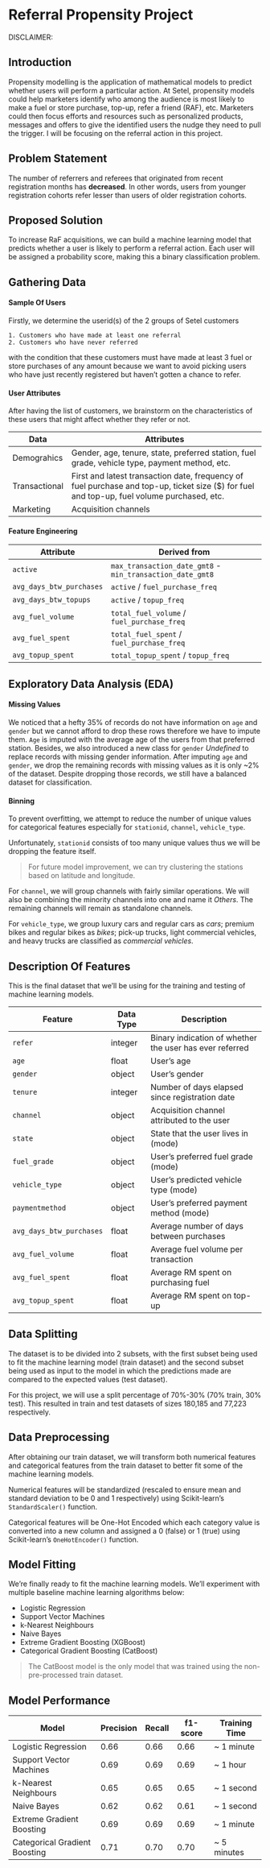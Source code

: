 
# Referral Propensity Project

DISCLAIMER:

## Introduction

Propensity modelling is the application of mathematical models to predict whether users will perform a particular action. 
At Setel, propensity models could help marketers identify who among the audience is most likely to make a fuel or store purchase, top-up, refer a friend (RAF), etc. 
Marketers could then focus efforts and resources such as personalized products, messages and offers to give the identified users the nudge they need to pull the trigger. 
I will be focusing on the referral action in this project.

## Problem Statement

The number of referrers and referees that originated from recent registration months has **decreased**. 
In other words, users from younger registration cohorts refer lesser than users of older registration cohorts.

## Proposed Solution

To increase RaF acquisitions, we can build a machine learning model that predicts whether a user is likely to perform a referral action. 
Each user will be assigned a probability score, making this a binary classification problem.

## Gathering Data

#### Sample Of Users

Firstly, we determine the userid(s) of the 2 groups of Setel customers

    1. Customers who have made at least one referral
    2. Customers who have never referred

with the condition that these customers must have made at least 3 fuel or store purchases of any amount 
because we want to avoid picking users who have just recently registered but haven’t gotten a chance to refer.

#### User Attributes

After having the list of customers, we brainstorm on the characteristics of these users that might affect whether they refer or not.

|Data|Attributes|
|---|---|
|Demograhics|Gender, age, tenure, state, preferred station, fuel grade, vehicle type, payment method, etc.|
|Transactional|First and latest transaction date, frequency of fuel purchase and top-up, ticket size ($) for fuel and top-up, fuel volume purchased, etc.|
|Marketing|Acquisition channels|

#### Feature Engineering

|Attribute|Derived from|
|---|---|
|`active`|`max_transaction_date_gmt8` - `min_transaction_date_gmt8`|
|`avg_days_btw_purchases`|`active` / `fuel_purchase_freq`|
|`avg_days_btw_topups`|`active` / `topup_freq`|
|`avg_fuel_volume`|`total_fuel_volume` / `fuel_purchase_freq`|
|`avg_fuel_spent`|`total_fuel_spent` / `fuel_purchase_freq`|
|`avg_topup_spent`|`total_topup_spent` / `topup_freq`|

## Exploratory Data Analysis (EDA)

#### Missing Values

We noticed that a hefty 35% of records do not have information on `age` and `gender` but we cannot afford to drop these rows therefore we have to impute them. 
`Age` is imputed with the average age of the users from that preferred station. 
Besides, we also introduced a new class for `gender` *Undefined* to replace records with missing gender information.
After imputing `age` and `gender`, we drop the remaining records with missing values as it is only ~2% of the dataset. 
Despite dropping those records, we still have a balanced dataset for classification.

#### Binning

To prevent overfitting, we attempt to reduce the number of unique values for categorical features especially for `stationid`, `channel`, `vehicle_type`.

Unfortunately, `stationid` consists of too many unique values thus we will be dropping the feature itself.

> For future model improvement, we can try clustering the stations based on latitude and longitude.

For `channel`, we will group channels with fairly similar operations. 
We will also be combining the minority channels into one and name it *Others*. 
The remaining channels will remain as standalone channels.

For `vehicle_type`, we group luxury cars and regular cars as *cars*; premium bikes and regular bikes as *bikes*; pick-up trucks, light commercial vehicles, and heavy trucks are classified as *commercial vehicles*.

## Description Of Features

This is the final dataset that we’ll be using for the training and testing of machine learning models.

|Feature|Data Type|Description|
|---|---|---|
|`refer`|integer|Binary indication of whether the user has ever referred|
|`age`|float|User’s age|
|`gender`|object|User’s gender|
|`tenure`|integer|Number of days elapsed since registration date|
|`channel`|object|Acquisition channel attributed to the user|
|`state`|object|State that the user lives in (mode)|
|`fuel_grade`|object|User’s preferred fuel grade (mode)|
|`vehicle_type`|object|User’s predicted vehicle type (mode)|
|`paymentmethod`|object|User’s preferred payment method (mode)|
|`avg_days_btw_purchases`|float|Average number of days between purchases|
|`avg_fuel_volume`|float|Average fuel volume per transaction|
|`avg_fuel_spent`|float|Average RM spent on purchasing fuel|
|`avg_topup_spent`|float|Average RM spent on top-up|


## Data Splitting

The dataset is to be divided into 2 subsets, with the first subset being used to fit the machine learning model (train dataset) and the second subset being used as input to the model 
in which the predictions made are compared to the expected values (test dataset).

For this project, we will use a split percentage of 70%-30% (70% train, 30% test). 
This resulted in train and test datasets of sizes 180,185 and 77,223 respectively.

## Data Preprocessing

After obtaining our train dataset, we will transform both numerical features and categorical features from the train dataset to better fit some of the machine learning models.

Numerical features will be standardized (rescaled to ensure mean and standard deviation to be 0 and 1 respectively) using Scikit-learn’s `StandardScaler()` function.

Categorical features will be One-Hot Encoded which each category value is converted into a new column and assigned a 0 (false) or 1 (true) using Scikit-learn’s `OneHotEncoder()` function.

## Model Fitting

We’re finally ready to fit the machine learning models. We’ll experiment with multiple baseline machine learning algorithms below:
* Logistic Regression
* Support Vector Machines
* k-Nearest Neighbours
* Naive Bayes
* Extreme Gradient Boosting (XGBoost)
* Categorical Gradient Boosting (CatBoost)
>  The CatBoost model is the only model that was trained using the non-pre-processed train dataset.

## Model Performance

|Model|Precision|Recall|f1-score|Training Time|
|---|---|---|---|---|
|Logistic Regression|0.66|0.66|0.66|~ 1 minute|
|Support Vector Machines|0.69|0.69|0.69|~ 1 hour|
|k-Nearest Neighbours|0.65|0.65|0.65|~ 1 second|
|Naive Bayes|0.62|0.62|0.61|~ 1 second|
|Extreme Gradient Boosting|0.69|0.69|0.69|~ 1 minute|
|Categorical Gradient Boosting|0.71|0.70|0.70|~ 5 minutes|

